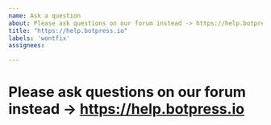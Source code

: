 ```yaml
---
name: Ask a question
about: Please ask questions on our forum instead -> https://help.botpress.io
title: "https://help.botpress.io"
labels: 'wontfix'
assignees:

---
```


# Please ask questions on our forum instead -> https://help.botpress.io
